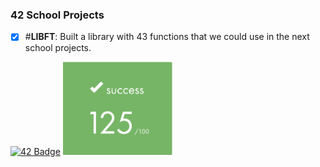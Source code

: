 ### 42 School Projects

- [X] #**LIBFT**: Built a library with 43 functions that we could use in the next school projects.

<a href="https://github.com/arlotetxu/LibFt">![42 Badge](https://github.com/arlotetxu/42_Badges/blob/main/libft_bonus.webp)</a> <img src="libft/libft_mark.png" alt="Logo" width="175"/>
